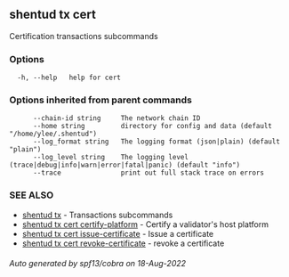 ## shentud tx cert

Certification transactions subcommands

### Options

```
  -h, --help   help for cert
```

### Options inherited from parent commands

```
      --chain-id string     The network chain ID
      --home string         directory for config and data (default "/home/ylee/.shentud")
      --log_format string   The logging format (json|plain) (default "plain")
      --log_level string    The logging level (trace|debug|info|warn|error|fatal|panic) (default "info")
      --trace               print out full stack trace on errors
```

### SEE ALSO

* [shentud tx](shentud_tx.md)	 - Transactions subcommands
* [shentud tx cert certify-platform](shentud_tx_cert_certify-platform.md)	 - Certify a validator's host platform
* [shentud tx cert issue-certificate](shentud_tx_cert_issue-certificate.md)	 - Issue a certificate
* [shentud tx cert revoke-certificate](shentud_tx_cert_revoke-certificate.md)	 - revoke a certificate

###### Auto generated by spf13/cobra on 18-Aug-2022
